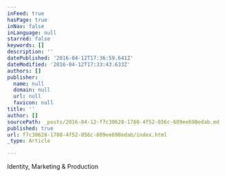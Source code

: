 ```yaml
---
inFeed: true
hasPage: true
inNav: false
inLanguage: null
starred: false
keywords: []
description: ''
datePublished: '2016-04-12T17:36:59.641Z'
dateModified: '2016-04-12T17:33:43.633Z'
authors: []
publisher:
  name: null
  domain: null
  url: null
  favicon: null
title: ''
author: []
sourcePath: _posts/2016-04-12-f7c30628-1780-4f52-856c-609ee698edab.md
published: true
url: f7c30628-1780-4f52-856c-609ee698edab/index.html
_type: Article

---
```

Identity, Marketing & Production